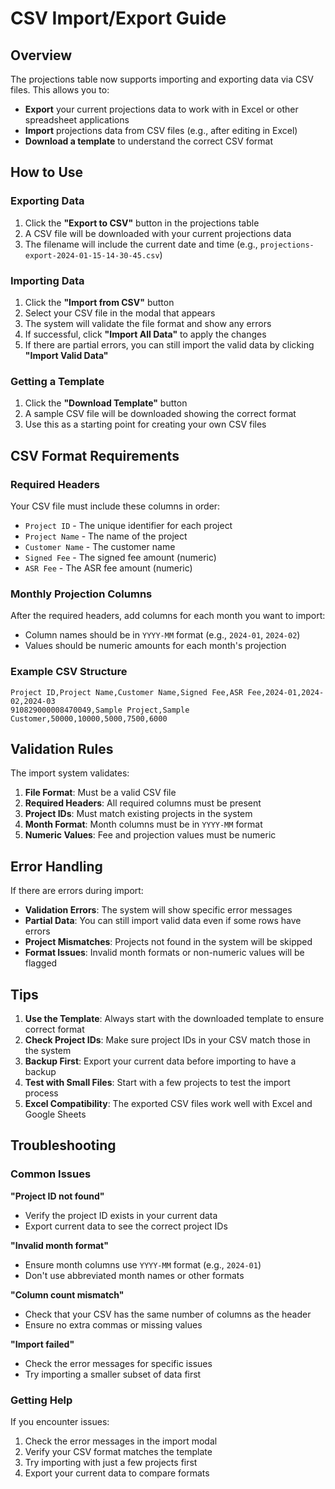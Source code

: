 # CSV Import/Export Guide

## Overview

The projections table now supports importing and exporting data via CSV files. This allows you to:

- **Export** your current projections data to work with in Excel or other spreadsheet applications
- **Import** projections data from CSV files (e.g., after editing in Excel)
- **Download a template** to understand the correct CSV format

## How to Use

### Exporting Data

1. Click the **"Export to CSV"** button in the projections table
2. A CSV file will be downloaded with your current projections data
3. The filename will include the current date and time (e.g., `projections-export-2024-01-15-14-30-45.csv`)

### Importing Data

1. Click the **"Import from CSV"** button
2. Select your CSV file in the modal that appears
3. The system will validate the file format and show any errors
4. If successful, click **"Import All Data"** to apply the changes
5. If there are partial errors, you can still import the valid data by clicking **"Import Valid Data"**

### Getting a Template

1. Click the **"Download Template"** button
2. A sample CSV file will be downloaded showing the correct format
3. Use this as a starting point for creating your own CSV files

## CSV Format Requirements

### Required Headers
Your CSV file must include these columns in order:
- `Project ID` - The unique identifier for each project
- `Project Name` - The name of the project
- `Customer Name` - The customer name
- `Signed Fee` - The signed fee amount (numeric)
- `ASR Fee` - The ASR fee amount (numeric)

### Monthly Projection Columns
After the required headers, add columns for each month you want to import:
- Column names should be in `YYYY-MM` format (e.g., `2024-01`, `2024-02`)
- Values should be numeric amounts for each month's projection

### Example CSV Structure
```csv
Project ID,Project Name,Customer Name,Signed Fee,ASR Fee,2024-01,2024-02,2024-03
910829000008470049,Sample Project,Sample Customer,50000,10000,5000,7500,6000
```

## Validation Rules

The import system validates:

1. **File Format**: Must be a valid CSV file
2. **Required Headers**: All required columns must be present
3. **Project IDs**: Must match existing projects in the system
4. **Month Format**: Month columns must be in `YYYY-MM` format
5. **Numeric Values**: Fee and projection values must be numeric

## Error Handling

If there are errors during import:

- **Validation Errors**: The system will show specific error messages
- **Partial Data**: You can still import valid data even if some rows have errors
- **Project Mismatches**: Projects not found in the system will be skipped
- **Format Issues**: Invalid month formats or non-numeric values will be flagged

## Tips

1. **Use the Template**: Always start with the downloaded template to ensure correct format
2. **Check Project IDs**: Make sure project IDs in your CSV match those in the system
3. **Backup First**: Export your current data before importing to have a backup
4. **Test with Small Files**: Start with a few projects to test the import process
5. **Excel Compatibility**: The exported CSV files work well with Excel and Google Sheets

## Troubleshooting

### Common Issues

**"Project ID not found"**
- Verify the project ID exists in your current data
- Export current data to see the correct project IDs

**"Invalid month format"**
- Ensure month columns use `YYYY-MM` format (e.g., `2024-01`)
- Don't use abbreviated month names or other formats

**"Column count mismatch"**
- Check that your CSV has the same number of columns as the header
- Ensure no extra commas or missing values

**"Import failed"**
- Check the error messages for specific issues
- Try importing a smaller subset of data first

### Getting Help

If you encounter issues:
1. Check the error messages in the import modal
2. Verify your CSV format matches the template
3. Try importing with just a few projects first
4. Export your current data to compare formats 